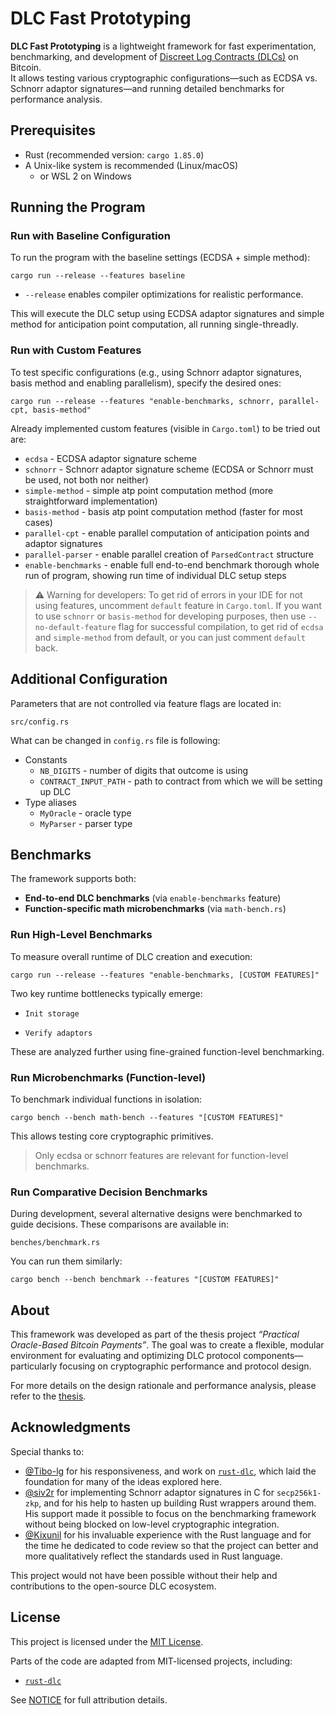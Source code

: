 # DLC Fast Prototyping

**DLC Fast Prototyping** is a lightweight framework for fast experimentation, benchmarking, and development of [Discreet Log Contracts (DLCs)](https://adiabat.github.io/dlc.pdf) on Bitcoin.  
It allows testing various cryptographic configurations—such as ECDSA vs. Schnorr adaptor signatures—and running detailed benchmarks for performance analysis.


## Prerequisites

- Rust (recommended version: `cargo 1.85.0`)
- A Unix-like system is recommended (Linux/macOS)
    - or WSL 2 on Windows


## Running the Program
### Run with Baseline Configuration
To run the program with the baseline settings (ECDSA + simple method):
```
cargo run --release --features baseline
```
- `--release` enables compiler optimizations for realistic performance.

This will execute the DLC setup using ECDSA adaptor signatures and simple method for anticipation point computation, all running single-threadly.

### Run with Custom Features
To test specific configurations (e.g., using Schnorr adaptor signatures, basis method and enabling parallelism), specify the desired ones:
```
cargo run --release --features "enable-benchmarks, schnorr, parallel-cpt, basis-method"
```

Already implemented custom features (visible in `Cargo.toml`) to be tried out are:
- `ecdsa` - ECDSA adaptor signature scheme
- `schnorr` - Schnorr adaptor signature scheme (ECDSA or Schnorr must be used, not both nor neither)
- `simple-method` - simple atp point computation method (more straightforward implementation)
- `basis-method` - basis atp point computation method (faster for most cases)
- `parallel-cpt` - enable parallel computation of anticipation points and adaptor signatures
- `parallel-parser` - enable parallel creation of `ParsedContract` structure
- `enable-benchmarks` - enable full end-to-end benchmark thorough whole run of program, showing run time of individual DLC setup steps

> ⚠️ Warning for developers: To get rid of errors in your IDE for not using features, uncomment `default` feature in `Cargo.toml`. If you want to use `schnorr` or `basis-method` for developing purposes, then use `--no-default-feature` flag for successful compilation, to get rid of `ecdsa` and `simple-method` from default, or you can just comment `default` back.

## Additional Configuration
Parameters that are not controlled via feature flags are located in:
```
src/config.rs
```
What can be changed in `config.rs` file is following:
- Constants
    + `NB_DIGITS` - number of digits that outcome is using
    + `CONTRACT_INPUT_PATH` - path to contract from which we will be setting up DLC
- Type aliases
    + `MyOracle` - oracle type
    + `MyParser` - parser type


## Benchmarks
The framework supports both:
- **End-to-end DLC benchmarks** (via `enable-benchmarks` feature)
- **Function-specific math microbenchmarks** (via `math-bench.rs`)

### Run High-Level Benchmarks
To measure overall runtime of DLC creation and execution:
```
cargo run --release --features "enable-benchmarks, [CUSTOM FEATURES]"
```
Two key runtime bottlenecks typically emerge:

- `Init storage`

- `Verify adaptors`

These are analyzed further using fine-grained function-level benchmarking.

### Run Microbenchmarks (Function-level)

To benchmark individual functions in isolation:
```
cargo bench --bench math-bench --features "[CUSTOM FEATURES]"
```
This allows testing core cryptographic primitives.

> Only ecdsa or schnorr features are relevant for function-level benchmarks.

### Run Comparative Decision Benchmarks

During development, several alternative designs were benchmarked to guide decisions. These comparisons are available in:
```
benches/benchmark.rs
```
You can run them similarly:
```
cargo bench --bench benchmark --features "[CUSTOM FEATURES]"
```

## About

This framework was developed as part of the thesis project _“Practical Oracle-Based Bitcoin Payments”_.
The goal was to create a flexible, modular environment for evaluating and optimizing DLC protocol components—particularly focusing on cryptographic performance and protocol design.

For more details on the design rationale and performance analysis, please refer to the [thesis](https://google.com).

## Acknowledgments

Special thanks to:

- [@Tibo-lg](https://github.com/Tibo-lg) for his responsiveness, and work on [`rust-dlc`](https://github.com/p2pderivatives/rust-dlc), which laid the foundation for many of the ideas explored here.
- [@siv2r](https://github.com/siv2r) for implementing Schnorr adaptor signatures in C for `secp256k1-zkp`, and for his help to hasten up building Rust wrappers around them. His support made it possible to focus on the benchmarking framework without being blocked on low-level cryptographic integration.
- [@Kixunil](https://github.com/Kixunil) for his invaluable experience with the Rust language and for the time he dedicated to code review so that the project can better and more qualitatively reflect the standards used in Rust language.

This project would not have been possible without their help and contributions to the open-source DLC ecosystem.


## License

This project is licensed under the [MIT License](LICENSE).

Parts of the code are adapted from MIT-licensed projects, including:
- [`rust-dlc`](https://github.com/p2pderivatives/rust-dlc)

See [NOTICE](NOTICE) for full attribution details.